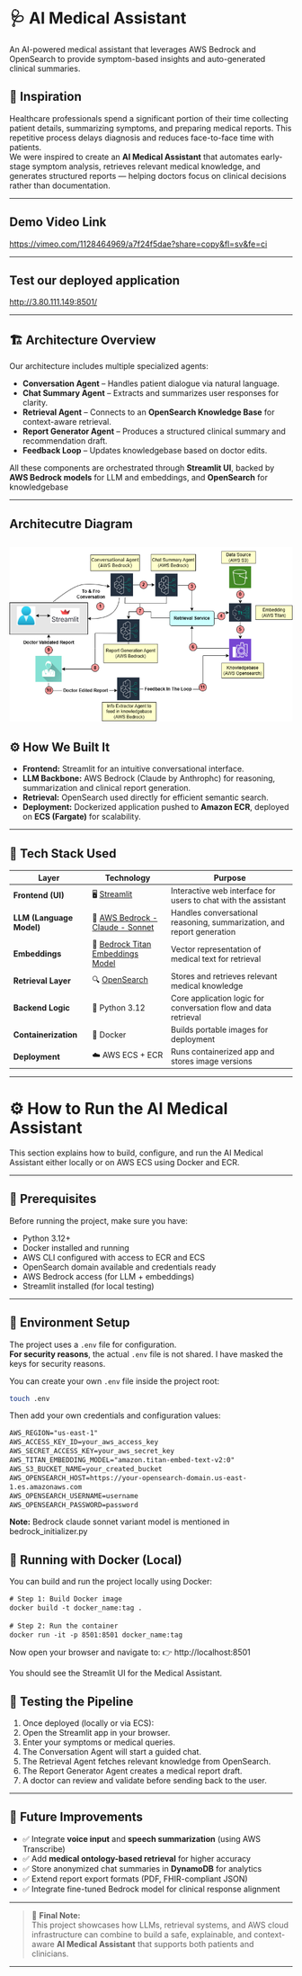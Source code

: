 # 🩺 AI Medical Assistant
An AI-powered medical assistant that leverages AWS Bedrock and OpenSearch to provide symptom-based insights and auto-generated clinical summaries.


## 🚀 Inspiration
Healthcare professionals spend a significant portion of their time collecting patient details, summarizing symptoms, and preparing medical reports. This repetitive process delays diagnosis and reduces face-to-face time with patients.  
We were inspired to create an **AI Medical Assistant** that automates early-stage symptom analysis, retrieves relevant medical knowledge, and generates structured reports — helping doctors focus on clinical decisions rather than documentation.

---
## Demo Video Link
https://vimeo.com/1128464969/a7f24f5dae?share=copy&fl=sv&fe=ci

---
## Test our deployed application
http://3.80.111.149:8501/


---
## 🏗️ Architecture Overview
Our architecture includes multiple specialized agents:
- **Conversation Agent** – Handles patient dialogue via natural language.  
- **Chat Summary Agent** – Extracts and summarizes user responses for clarity.  
- **Retrieval Agent** – Connects to an **OpenSearch Knowledge Base** for context-aware retrieval.  
- **Report Generator Agent** – Produces a structured clinical summary and recommendation draft.  
- **Feedback Loop** – Updates knowledgebase based on doctor edits.  

All these components are orchestrated through **Streamlit UI**, backed by **AWS Bedrock models** for LLM and embeddings, and **OpenSearch** for knowledgebase

---
## Architecutre Diagram
![Architecture Diagram](/docs/no_bg_title_ai_medical_architecture.drawio.png)
---

## ⚙️ How We Built It
- **Frontend:** Streamlit for an intuitive conversational interface.  
- **LLM Backbone:** AWS Bedrock (Claude by Anthrophc) for reasoning, summarization and clinical report generation.  
- **Retrieval:** OpenSearch used directly  for efficient semantic search.    
- **Deployment:** Dockerized application pushed to **Amazon ECR**, deployed on **ECS (Fargate)** for scalability.  


---

## 🧩 Tech Stack Used

| Layer | Technology | Purpose |
|-------|-------------|----------|
| **Frontend (UI)** | 🖥️ [Streamlit](https://streamlit.io/) | Interactive web interface for users to chat with the assistant |
| **LLM (Language Model)** | 🧠 [AWS Bedrock - Claude - Sonnet](https://aws.amazon.com/bedrock/) | Handles conversational reasoning, summarization, and report generation |
| **Embeddings** | 🧩 [Bedrock Titan Embeddings Model](https://docs.aws.amazon.com/bedrock/latest/userguide/what-is-bedrock.html) | Vector representation of medical text for retrieval |
| **Retrieval Layer** | 🔍 [OpenSearch](https://opensearch.org/) | Stores and retrieves relevant medical knowledge |
| **Backend Logic** | 🐍 Python 3.12 | Core application logic for conversation flow and data retrieval |
| **Containerization** | 🐳 Docker | Builds portable images for deployment |
| **Deployment** | ☁️ AWS ECS + ECR | Runs containerized app and stores image versions |
---

# ⚙️ How to Run the AI Medical Assistant

This section explains how to build, configure, and run the AI Medical Assistant either locally or on AWS ECS using Docker and ECR.

---

## 🧩 Prerequisites

Before running the project, make sure you have:

- Python 3.12+
- Docker installed and running
- AWS CLI configured with access to ECR and ECS
- OpenSearch domain available and credentials ready
- AWS Bedrock access (for LLM + embeddings)
- Streamlit installed (for local testing)

---

## 🔐 Environment Setup

The project uses a `.env` file for configuration.  
**For security reasons**, the actual `.env` file is not shared. I have masked the keys for security reasons.

You can create your own `.env` file inside the project root:

```bash
touch .env
```
Then add your own credentials and configuration values:


```
AWS_REGION="us-east-1"
AWS_ACCESS_KEY_ID=your_aws_access_key
AWS_SECRET_ACCESS_KEY=your_aws_secret_key
AWS_TITAN_EMBEDDING_MODEL="amazon.titan-embed-text-v2:0"
AWS_S3_BUCKET_NAME=your_created_bucket
AWS_OPENSEARCH_HOST=https://your-opensearch-domain.us-east-1.es.amazonaws.com
AWS_OPENSEARCH_USERNAME=username
AWS_OPENSEARCH_PASSWORD=password
```
**Note:** Bedrock claude sonnet variant model is mentioned in bedrock_initializer.py


## 🐳 Running with Docker (Local)

You can build and run the project locally using Docker:
```
# Step 1: Build Docker image
docker build -t docker_name:tag .

# Step 2: Run the container
docker run -it -p 8501:8501 docker_name:tag
```

Now open your browser and navigate to:
👉 http://localhost:8501

You should see the Streamlit UI for the Medical Assistant.

## 🧠 Testing the Pipeline

1) Once deployed (locally or via ECS):
2) Open the Streamlit app in your browser.
3) Enter your symptoms or medical queries.
4) The Conversation Agent will start a guided chat.
5) The Retrieval Agent fetches relevant knowledge from OpenSearch.
6) The Report Generator Agent creates a medical report draft.
7) A doctor can review and validate before sending back to the user.

---


## 🧭 Future Improvements

- ✅ Integrate **voice input** and **speech summarization** (using AWS Transcribe)  
- ✅ Add **medical ontology-based retrieval** for higher accuracy  
- ✅ Store anonymized chat summaries in **DynamoDB** for analytics  
- ✅ Extend report export formats (PDF, FHIR-compliant JSON)  
- ✅ Integrate fine-tuned Bedrock model for clinical response alignment  

---

> 🚀 **Final Note:**  
> This project showcases how LLMs, retrieval systems, and AWS cloud infrastructure can combine to build a safe, explainable, and context-aware **AI Medical Assistant** that supports both patients and clinicians.

---
